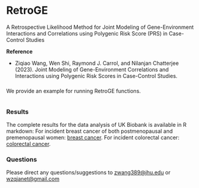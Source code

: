 # RetroGE
A Retrospective Likelihood Method for Joint Modeling of Gene-Environment Interactions and Correlations using Polygenic Risk Score (PRS) in Case-Control Studies

**Reference**

* Ziqiao Wang, Wen Shi, Raymond J. Carrol, and Nilanjan Chatterjee (2023). Joint Modeling of Gene-Environment Correlations and Interactions
using Polygenic Risk Scores in Case-Control Studies.

### 
We provide an example for running RetroGE functions. 
```

```
### Results
The complete results for the data analysis of UK Biobank is available in R markdown:
For incident breast cancer of both postmenopausal and premenopausal women: [breast cancer](results/UKB_breastcancer.html). 
For incident colorectal cancer: [colorectal cancer](results/report_colorectal.html). 

### Questions
Please direct any questions/suggestions to zwang389@jhu.edu or wzqjanet@gmail.com
